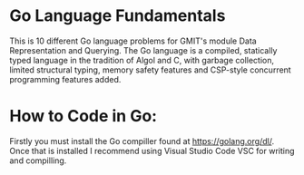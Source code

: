 # Go Language Fundamentals 

This is 10 different Go language problems for GMIT's module Data Representation and Querying.
The Go language is a compiled, statically typed language in the tradition of Algol and C, with garbage collection, limited structural typing, memory safety features and CSP-style concurrent programming features added.

# How to Code in Go:

Firstly you must install the Go compiller found at https://golang.org/dl/.
Once that is installed I recommend using Visual Studio Code VSC for writing and compilling.
